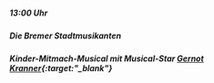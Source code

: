 ##### **13:00 Uhr**
##### **Die Bremer Stadtmusikanten**
##### Kinder-Mitmach-Musical mit Musical-Star [Gernot Kranner](https://www.gernotkranner.com/){:target:"_blank"}